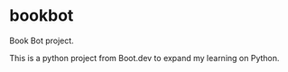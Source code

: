 # bookbot
Book Bot project.

This is a python project from Boot.dev to expand my learning on Python. 
